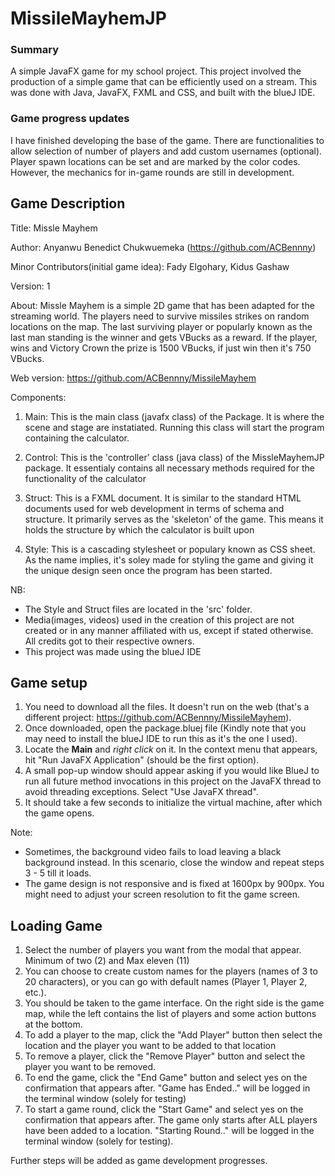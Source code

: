 # MissileMayhemJP

### Summary
A simple JavaFX game for my school project.
This project involved the production of a simple game that can be efficiently used on a stream. This was done with Java, JavaFX, FXML and CSS, and built with the blueJ IDE.


### Game progress updates
I have finished developing the base of the game. There are functionalities to allow selection of number of players and add custom usernames (optional).
Player spawn locations can be set and are marked by the color codes. However, the mechanics for in-game rounds are still in development.







## 
## Game Description
Title: Missle Mayhem

Author: Anyanwu Benedict Chukwuemeka (https://github.com/ACBennny)

Minor Contributors(initial game idea): Fady Elgohary, Kidus Gashaw

Version: 1

About: Missle Mayhem is a simple 2D game that has been adapted for the streaming world. The players need to survive missiles strikes on random locations on the map. The last surviving player or popularly known as the last man standing is the winner and gets VBucks as a reward. If the player, wins and Victory Crown the prize is 1500 VBucks, if just win then it's 750 VBucks.

Web version: https://github.com/ACBennny/MissileMayhem

Components:
1. Main:
This is the main class (javafx class) of the Package.
It is where the scene and stage are instatiated.
Running this class will start the program containing the calculator.

2. Control:
This is the 'controller' class (java class) of the MissleMayhemJP package.
It essentialy contains all necessary methods required for the functionality of the calculator

3. Struct:
This is a FXML document. It is similar to the standard HTML documents used for web development in terms of schema and structure.
It primarily serves as the 'skeleton' of the game. This means it holds the structure by which the calculator is built upon

4. Style:
This is a cascading stylesheet or populary known as CSS sheet. As the name implies, it's soley made for styling the game 
and giving it the unique design seen once the program has been started.
      
NB: 
- The Style and Struct files are located in the 'src' folder.
- Media(images, videos) used in the creation of this project are not created or in any manner affiliated with us, except if stated otherwise. All credits got to their respective owners.
- This project was made using the blueJ IDE


## 
## Game setup
1. You need to download all the files. It doesn't run on the web (that's a different project: https://github.com/ACBennny/MissileMayhem).
2. Once downloaded, open the package.bluej file (Kindly note that you may need to install the blueJ IDE to run this as it's the one I used).
3. Locate the **Main** and *right click* on it. In the context menu that appears, hit "Run JavaFX Application" (should be the first option).
4. A small pop-up window should appear asking if you would like BlueJ to run all future method invocations in this project on the JavaFX thread to avoid threading exceptions. Select "Use JavaFX thread".
5. It should take a few seconds to initialize the virtual machine, after which the game opens.

Note:
- Sometimes, the background video fails to load leaving a black background instead. In this scenario, close the window and repeat steps 3 - 5 till it loads.
- The game design is not responsive and is fixed at 1600px by 900px. You might need to adjust your screen resolution to fit the game screen.




## 
## Loading Game
1. Select the number of players you want from the modal that appear. Minimum of two (2) and Max eleven (11)
2. You can choose to create custom names for the players (names of 3 to 20 characters), or you can go with default names (Player 1, Player 2, etc.).
3. You should be taken to the game interface. On the right side is the game map, while the left contains the list of players and some action buttons at the bottom.
4. To add a player to the map, click the "Add Player" button then select the location and the player you want to be added to that location
5. To remove a player, click the "Remove Player" button and select the player you want to be removed.
6. To end the game, click the "End Game" button and select yes on the confirmation that appears after. "Game has Ended.." will be logged in the terminal window (solely for testing)
7. To start a game round, click the "Start Game" and select yes on the confirmation that appears after. The game only starts after ALL players have been added to a location. "Starting Round.." will be logged in the terminal window (solely for testing).

Further steps will be added as game development progresses.
